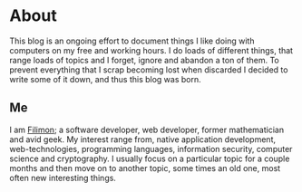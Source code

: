 # About

This blog is an ongoing effort to document things I like doing with computers on my free and working hours. I do loads of different things, 
that range loads of topics and I forget, ignore and abandon a ton of them. To prevent everything that I scrap becoming lost when discarded I
decided to write some of it down, and thus this blog was born.

## Me

I am [Filimon](https://github.com/filimon-danopoulos/); a software developer, web developer, former mathematician and avid geek. My interest range from, native application development, web-technologies,
programming languages, information security, computer science and cryptography. I usually focus on a particular topic for a couple months and then move on to 
another topic, some times an old one, most often new interesting things.


